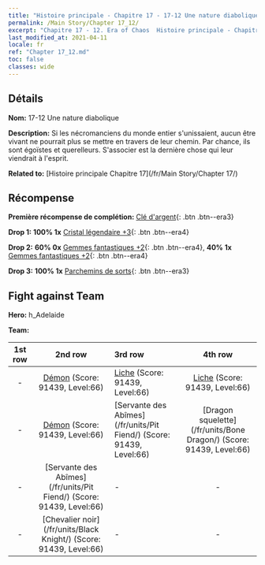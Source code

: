 ```yaml
---
title: "Histoire principale - Chapitre 17 - 17-12 Une nature diabolique"
permalink: /Main Story/Chapter 17_12/
excerpt: "Chapitre 17 - 12. Era of Chaos  Histoire principale - Chapitre 17_12. 17-12 Une nature diabolique"
last_modified_at: 2021-04-11
locale: fr
ref: "Chapter 17_12.md"
toc: false
classes: wide
---
```


## Détails

 **Nom:** 17-12 Une nature diabolique

 **Description:** Si les nécromanciens du monde entier s'unissaient, aucun être vivant ne pourrait plus se mettre en travers de leur chemin. Par chance, ils sont égoïstes et querelleurs. S'associer est la dernière chose qui leur viendrait à l'esprit.

 **Related to:** [Histoire principale Chapitre 17](/fr/Main Story/Chapter 17/)

## Récompense

 **Première récompense de complétion:** [Clé d'argent](/fr/Items/con_693/){: .btn .btn--era3}

 **Drop 1:** **100% 1x** [Cristal légendaire +3](/fr/Items/mat_59/){: .btn .btn--era4}

 **Drop 2:** **60% 0x** [Gemmes fantastiques +2](/fr/Items/mat_51/){: .btn .btn--era4}, **40% 1x** [Gemmes fantastiques +2](/fr/Items/mat_51/){: .btn .btn--era4}

 **Drop 3:** **100% 1x** [Parchemins de sorts](/fr/Items/con_694/){: .btn .btn--era3}


## Fight against Team
 **Hero:** h_Adelaide

 **Team:**


  | 1st row | 2nd row | 3rd row | 4th row |
  |:----:|:----:|:----|:----:|
  | - | [Démon](/fr/units/Demon/) (Score: 91439, Level:66)  | [Liche](/fr/units/Lich/) (Score: 91439, Level:66)  | [Liche](/fr/units/Lich/) (Score: 91439, Level:66)  |
  | - | [Démon](/fr/units/Demon/) (Score: 91439, Level:66)  | [Servante des Abîmes](/fr/units/Pit Fiend/) (Score: 91439, Level:66)  | [Dragon squelette](/fr/units/Bone Dragon/) (Score: 91439, Level:66)  |
  | - | [Servante des Abîmes](/fr/units/Pit Fiend/) (Score: 91439, Level:66)  | - | - |
  | - | [Chevalier noir](/fr/units/Black Knight/) (Score: 91439, Level:66)  | - | - |


